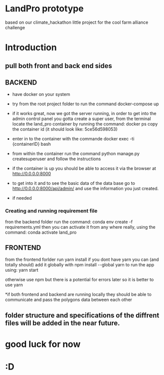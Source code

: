 LandPro prototype
==============================

based on our climate_hackathon little project for the cool farm alliance challenge

# Introduction

## pull both front and back end sides


## BACKEND

* have docker on your system
* try from the root project folder to run the command docker-compose up

* if it works great, now we got the server running,
in order to get into the admin control panel you gotta create a super user,
from the terminal locate the land_pro container by running the command: docker ps
copy the container id (it should look like: 5ce56d598053)
* enter in to the container with the commande docker exec -ti {containerID} bash
* from within the container run the command python manage.py createsuperuser
and follow the instructions

* if the container is up you should be able to access it via the browser at http://0.0.0.0:8000
* to get into it and to see the basic data of the data base go to http://0.0.0.0:8000/api/admin/
and use the information you just created.


* if needed
### Creating and running requirement file
fron the backend folder run the command:
conda env create -f requirements.yml
then you can activate it from any where really, using the command: conda activate land_pro


## FRONTEND

from the frontend forlder run yarn install
if you dont have yarn you can (and totally should) add it globally with npm install --global yarn
to run the app using: yarn start

otherwise use npm
but there is a potential for errors later so it is better to use yarn

*if both frontend and backend are running locally they should be able to communicate and pass the polygons data between each other 


## folder structure and specifications of the diffrent files will be added in the near future.

# good luck for now
# :D
